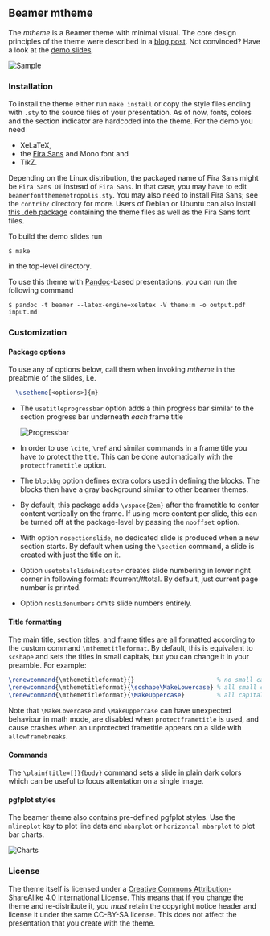 ## Beamer mtheme

The *mtheme* is a Beamer theme with minimal visual. The core design principles
of the theme were described in a [blog post](http://bloerg.net/2014/09/20/a-modern-beamer-theme.html).
Not convinced? Have a look at the [demo slides](demo.pdf).

![Sample](http://i.imgur.com/Bxu52fz.png)


### Installation

To install the theme either run `make install` or copy the style files ending
with `.sty` to the source files of your presentation. As of now, fonts, colors
and the section indicator are hardcoded into the theme. For the demo you need

* XeLaTeX,
* the [Fira Sans](https://github.com/mozilla/Fira) and Mono font and
* TikZ.

Depending on the Linux distribution, the packaged name of Fira Sans might be
`Fira Sans OT` instead of `Fira Sans`. In that case, you may have to edit
`beamerfontthememetropolis.sty`. You may also need to install Fira Sans; see
the `contrib/` directory for more. Users of Debian or Ubuntu can also install
[this .deb package](https://launchpad.net/~edd/+archive/ubuntu/misc/+files/latex-mtheme_0.1.0vidid1_all.deb)
containing the theme files as well as the Fira Sans font files.

To build the demo slides run

    $ make

in the top-level directory.

To use this theme with [Pandoc](http://johnmacfarlane.net/pandoc/)-based
presentations, you can run the following command

    $ pandoc -t beamer --latex-engine=xelatex -V theme:m -o output.pdf input.md


### Customization

#### Package options

To use any of options below, call them when invoking *mtheme* in the preabmle of
the slides, i.e.

```latex
  \usetheme[<options>]{m}
```

* The `usetitleprogressbar` option adds a thin progress bar similar to the
  section progress bar underneath *each* frame title

  ![Progressbar](http://i.imgur.com/4BXHU4K.png)
* In order to use `\cite`, `\ref` and similar commands in a frame title you have
  to protect the title. This can be done automatically with the
  `protectframetitle` option.
* The `blockbg` option defines extra colors used in defining the blocks.  The
  blocks then have a gray background similar to other beamer themes.
* By default, this package adds `\vspace{2em}` after the frametitle to center
  content vertically on the frame. If using more content per slide, this can be
  turned off at the package-level by passing the `nooffset` option.
* With option `nosectionslide`, no dedicated slide is produced when a new
  section starts. By default when using the `\section` command, a slide is
  created with just the title on it.
* Option `usetotalslideindicator` creates slide numbering in lower right corner
  in following format: #current/#total. By default, just current page number is
  printed.
* Option `noslidenumbers` omits slide numbers entirely.


#### Title formatting

The main title, section titles, and frame titles are all formatted according
to the custom command `\mthemetitleformat`. By default, this is equivalent to
`scshape` and sets the titles in small capitals, but you can change it in your
preamble. For example:

```latex
\renewcommand{\mthemetitleformat}{}                       % no small capitals
\renewcommand{\mthemetitleformat}{\scshape\MakeLowercase} % all small capitals
\renewcommand{\mthemetitleformat}{\MakeUppercase}         % all capitals
```

Note that `\MakeLowercase` and `\MakeUppercase` can have unexpected behaviour
in math mode, are disabled when `protectframetitle` is used, and cause crashes
when an unprotected frametitle appears on a slide with `allowframebreaks`.


#### Commands

The `\plain{title=[]}{body}` command sets a slide in plain dark colors
which can be useful to focus attentation on a single image.


#### pgfplot styles

The beamer theme also contains pre-defined pgfplot styles. Use the `mlineplot`
key to plot line data and `mbarplot` or `horizontal mbarplot` to plot bar
charts.

![Charts](http://i.imgur.com/yuEqU3j.png)


### License

The theme itself is licensed under a [Creative Commons Attribution-ShareAlike
4.0 International License](http://creativecommons.org/licenses/by-sa/4.0/). This
means that if you change the theme and re-distribute it, you *must* retain the
copyright notice header and license it under the same CC-BY-SA license. This
does not affect the presentation that you create with the theme.
